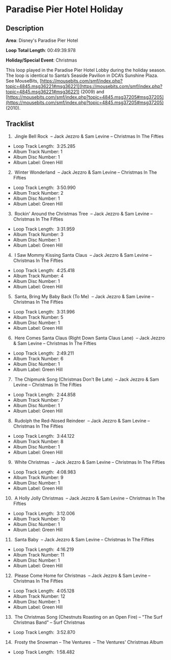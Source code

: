 # Paradise Pier Hotel Holiday

## Description

**Area**: Disney's Paradise Pier Hotel

**Loop Total Length**: 00:49:39.978

**Holiday/Special Event**: Christmas

This loop played in the Paradise Pier Hotel Lobby during the holiday season. The loop is identical to Santa’s Seaside Pavilion in DCA’s Sunshine Plaza. See MouseBits, [https://mousebits.com/smf/index.php?topic=4845.msg36221#msg36221](https://mousebits.com/smf/index.php?topic=4845.msg36221#msg36221) (2009) and [https://mousebits.com/smf/index.php?topic=4845.msg37205#msg37205](https://mousebits.com/smf/index.php?topic=4845.msg37205#msg37205) (2010).

## Tracklist

1.  Jingle Bell Rock  – Jack Jezzro & Sam Levine – Christmas In The Fifties
- Loop Track Length:  3:25.285
- Album Track Number: 1
- Album Disc Number: 1
- Album Label: Green Hill

2.  Winter Wonderland  – Jack Jezzro & Sam Levine – Christmas In The Fifties
- Loop Track Length:  3:50.990
- Album Track Number: 2
- Album Disc Number: 1
- Album Label: Green Hill

3.  Rockin' Around the Christmas Tree  – Jack Jezzro & Sam Levine – Christmas In The Fifties
- Loop Track Length:  3:31.959
- Album Track Number: 3
- Album Disc Number: 1
- Album Label: Green Hill

4.  I Saw Mommy Kissing Santa Claus  – Jack Jezzro & Sam Levine – Christmas In The Fifties
- Loop Track Length:  4:25.418
- Album Track Number: 4
- Album Disc Number: 1
- Album Label: Green Hill

5.  Santa, Bring My Baby Back (To Me)  – Jack Jezzro & Sam Levine – Christmas In The Fifties
- Loop Track Length:  3:31.996
- Album Track Number: 5
- Album Disc Number: 1
- Album Label: Green Hill

6.  Here Comes Santa Claus (Right Down Santa Claus Lane)  – Jack Jezzro & Sam Levine – Christmas In The Fifties
- Loop Track Length:  2:49.211
- Album Track Number: 6
- Album Disc Number: 1
- Album Label: Green Hill

7.  The Chipmunk Song (Christmas Don't Be Late)  – Jack Jezzro & Sam Levine – Christmas In The Fifties
- Loop Track Length:  2:44.858
- Album Track Number: 7
- Album Disc Number: 1
- Album Label: Green Hill

8.  Rudolph the Red-Nosed Reindeer  – Jack Jezzro & Sam Levine – Christmas In The Fifties
- Loop Track Length:  3:44.122
- Album Track Number: 8
- Album Disc Number: 1
- Album Label: Green Hill

9.  White Christmas  – Jack Jezzro & Sam Levine – Christmas In The Fifties
- Loop Track Length:  4:08.983
- Album Track Number: 9
- Album Disc Number: 1
- Album Label: Green Hill

10.  A Holly Jolly Christmas  – Jack Jezzro & Sam Levine – Christmas In The Fifties
- Loop Track Length:  3:12.006
- Album Track Number: 10
- Album Disc Number: 1
- Album Label: Green Hill

11.  Santa Baby  – Jack Jezzro & Sam Levine – Christmas In The Fifties
- Loop Track Length:  4:16.219
- Album Track Number: 11
- Album Disc Number: 1
- Album Label: Green Hill

12.  Please Come Home for Christmas  – Jack Jezzro & Sam Levine – Christmas In The Fifties
- Loop Track Length:  4:05.128
- Album Track Number: 12
- Album Disc Number: 1
- Album Label: Green Hill

13.  The Christmas Song (Chestnuts Roasting on an Open Fire) – "The Surf Christmas Band" – Surf Christmas
- Loop Track Length:  3:52.870

14.  Frosty the Snowman – The Ventures  – The Ventures' Christmas Album
- Loop Track Length:  1:58.482
